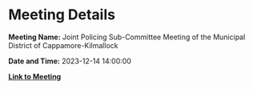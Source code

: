 # Meeting Details

**Meeting Name:** Joint Policing Sub-Committee Meeting of the Municipal District of Cappamore-Kilmallock

**Date and Time:** 2023-12-14 14:00:00

**[Link to Meeting](https://www.limerick.ie/council/whats-on/joint-policing-sub-committee-meeting-of-the-municipal-district-of-cappamore-1)**
